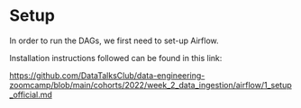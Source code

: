 # Setup

In order to run the DAGs, we first need to set-up Airflow.

Installation instructions followed can be found in this link:

https://github.com/DataTalksClub/data-engineering-zoomcamp/blob/main/cohorts/2022/week_2_data_ingestion/airflow/1_setup_official.md